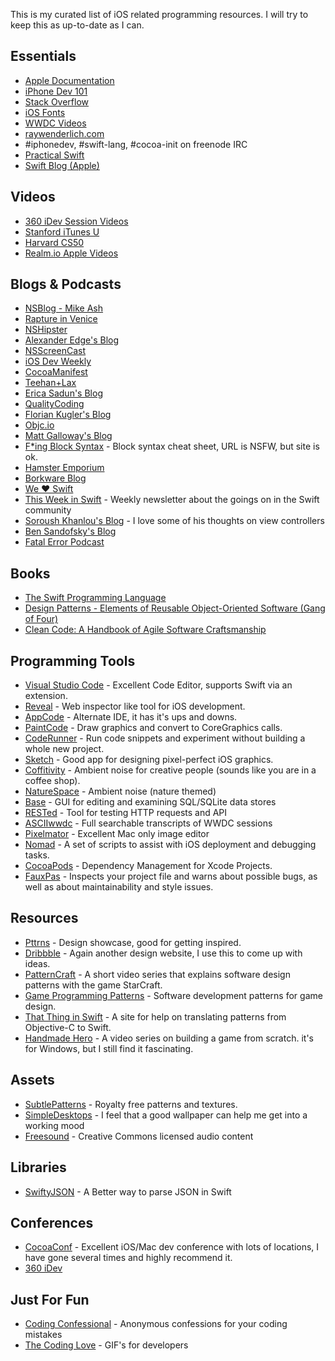 <!--
Title: Resources
Page: true
Template: page
ShowDate: true
-->

This is my curated list of iOS related programming resources. I will try
to keep this as up-to-date as I can.

## Essentials

- [Apple Documentation](https://developer.apple.com/library/ios/navigation/ "Apple Documentation")
- [iPhone Dev 101](http://www.idev101.com "iPhone Dev 101")
- [Stack Overflow](http://stackoverflow.com "Stack Overflow")
- [iOS Fonts](http://iosfonts.com "iOS Fonts")
- [WWDC Videos](https://developer.apple.com/wwdc/videos/ "WWDC Videos")
- [raywenderlich.com](http://www.raywenderlich.com "raywenderlich.com")
- \#iphonedev, \#swift-lang, \#cocoa-init on freenode IRC
- [Practical Swift](http://practicalswift.com "Practical Swift")
- [Swift Blog (Apple)](https://developer.apple.com/swift/blog/ "Swift Blog (Apple)")

## Videos

- [360 iDev Session Videos](http://360idev.com/session-videos/ "360 iDev 2013 Sessions")
- [Stanford iTunes U](http://itunes.stanford.edu "Stanford iTunes U")
- [Harvard CS50](https://www.youtube.com/user/cs50tv)
- [Realm.io Apple Videos](https://realm.io/news/#apple)

## Blogs & Podcasts

- [NSBlog - Mike Ash](http://www.mikeash.com/pyblog/ "Mike Ash's Blog")
- [Rapture in Venice](http://raptureinvenice.com "Rapture in Venice")
- [NSHipster](http://nshipster.com "NSHipster")
- [Alexander Edge's Blog](http://www.alexedge.co.uk "Alexander Edge's Blog")
- [NSScreenCast](http://nsscreencast.com "NSScreenCast")
- [iOS Dev Weekly](http://iosdevweekly.com "iOS Dev Weekly")
- [CocoaManifest](http://cocoamanifest.net "CocoaManifest")
- [Teehan+Lax](http://teehanlax.com "Teehan+Lax")
- [Erica Sadun's Blog](http://ericasadun.com "Erica Sadun's Blog")
- [QualityCoding](http://qualitycoding.org "QualityCoding")
- [Florian Kugler's Blog](http://floriankugler.com/blog "Florian Kugler's Blog")
- [Objc.io](http://www.objc.io "Objc.io")
- [Matt Galloway's Blog](http://www.galloway.me.uk "Matt Galloway's Blog")
- [F\*ing Block Syntax](http://fuckingblocksyntax.com "F*ing Block Syntax") - Block syntax cheat sheet, URL is NSFW, but site is ok.
- [Hamster Emporium](http://sealiesoftware.com/blog/ "Hamster Emporium")
- [Borkware Blog](http://borkwarellc.wordpress.com "Borkware Blog")
- [We ❤ Swift](http://www.weheartswift.com "We Heart Swift")
- [This Week in Swift](https://swiftnews.curated.co) - Weekly newsletter about the goings on in the Swift community
- [Soroush Khanlou's Blog](http://khanlou.com) - I love some of his thoughts on view controllers
- [Ben Sandofsky's Blog](https://sandofsky.com)
- [Fatal Error Podcast](https://fatalerror.fm)

## Books

- [The Swift Programming Language](https://itunes.apple.com/us/book/swift-programming-language/id881256329?mt=11)
- [Design Patterns - Elements of Reusable Object-Oriented Software (Gang of Four)](http://www.amazon.com/Design-Patterns-Elements-Reusable-Object-Oriented/dp/0201633612)
- [Clean Code: A Handbook of Agile Software Craftsmanship](http://www.amazon.com/Clean-Code-Handbook-Software-Craftsmanship-ebook/dp/B001GSTOAM)

## Programming Tools

- [Visual Studio Code](https://code.visualstudio.com) - Excellent Code Editor, supports Swift via an extension.
- [Reveal](http://revealapp.com/ "Reveal") - Web inspector like tool for iOS development.
- [AppCode](http://www.jetbrains.com/objc/ "AppCode") - Alternate IDE, it has it's ups and downs.
- [PaintCode](http://www.paintcodeapp.com "PaintCode") - Draw graphics and convert to CoreGraphics calls.
- [CodeRunner](http://www.krillapps.com/coderunner/ "CodeRunner") - Run code snippets and experiment without building a whole new project.
- [Sketch](http://www.bohemiancoding.com/sketch/ "Sketch") - Good app for designing pixel-perfect iOS graphics.
- [Coffitivity](http://www.coffitivity.com "Coffitivity") - Ambient noise for creative people (sounds like you are in a coffee shop).
- [NatureSpace](http://www.naturespace.com "NatureSpace") - Ambient noise (nature themed)
- [Base](http://itunes.apple.com/us/app/base/id402383384?mt=12&uo=4&partnerId=30&partnerId=30&siteID=5J6ygNnQgI4-5HaY_VomXqNP53BCNKKyTQ "Base") - GUI for editing and examining SQL/SQLite data stores
- [RESTed](https://itunes.apple.com/us/app/rested/id421879749?mt=12&ign-mpt=uo%3D4 "RESTed") - Tool for testing HTTP requests and API
- [ASCIIwwdc](http://asciiwwdc.com "ASCIIwwdc") - Full searchable transcripts of WWDC sessions
- [Pixelmator](http://www.pixelmator.com "Pixelmator") - Excellent Mac only image editor
- [Nomad](http://nomad-cli.com "Nomad CLI") - A set of scripts to assist with iOS deployment and debugging tasks.
- [CocoaPods](http://cocoapods.org "CocoaPods") - Dependency Management for Xcode Projects.
- [FauxPas](http://fauxpasapp.com "Faux Pas") - Inspects your project file and warns about possible bugs, as well as about maintainability and style issues.

## Resources

- [Pttrns](http://pttrns.com/ "Pttrns") - Design showcase, good for getting inspired.
- [Dribbble](http://dribbble.com "Dribbble") - Again another design website, I use this to come up with ideas.
- [PatternCraft](https://www.youtube.com/playlist?list=PL8B19C3040F6381A2 "PatternCraft") - A short video series that explains software design patterns with the game StarCraft.
- [Game Programming Patterns](http://gameprogrammingpatterns.com "Game Programming Patterns") - Software development patterns for game design.
- [That Thing in Swift](http://thatthinginswift.com "That Thing in Swift") - A site for help on translating patterns from Objective-C to Swift.
- [Handmade Hero](http://handmadehero.org) - A video series on building a game from scratch. it's for Windows, but I still find it fascinating.

## Assets

- [SubtlePatterns](http://subtlepatterns.com "Subtle Patterns") - Royalty free patterns and textures.
- [SimpleDesktops](http://simpledesktops.com "SimpleDesktops") - I feel that a good wallpaper can help me get into a working mood
- [Freesound](http://www.freesound.org "Freesound") - Creative Commons licensed audio content

## Libraries

- [SwiftyJSON](https://github.com/SwiftyJSON/SwiftyJSON) - A Better way to parse JSON in Swift

## Conferences

- [CocoaConf](http://cocoaconf.com "CocoaConf") - Excellent iOS/Mac dev conference with lots of locations, I have gone several times and highly recommend it.
- [360 iDev](http://360idev.com)

## Just For Fun

- [Coding Confessional](http://www.codingconfessional.com) - Anonymous confessions for your coding mistakes
- [The Coding Love](http://thecodinglove.com) - GIF's for developers